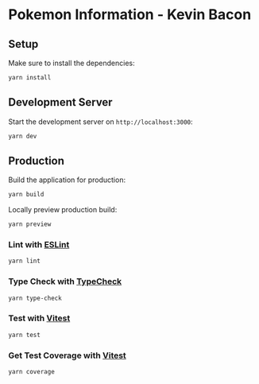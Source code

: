 Pokemon Information - Kevin Bacon
=====

## Setup

Make sure to install the dependencies:

```sh
yarn install
```

## Development Server

Start the development server on `http://localhost:3000`:

```sh
yarn dev
```

## Production

Build the application for production:

```sh
yarn build
```

Locally preview production build:

```sh
yarn preview

```

### Lint with [ESLint](https://eslint.org/)

```sh
yarn lint
```

### Type Check with [TypeCheck](https://www.npmjs.com/package/type-check)

```sh
yarn type-check
```

### Test with [Vitest](https://vitest.dev/)

```sh
yarn test
```


### Get Test Coverage with [Vitest](https://vitest.dev/)

```sh
yarn coverage
```